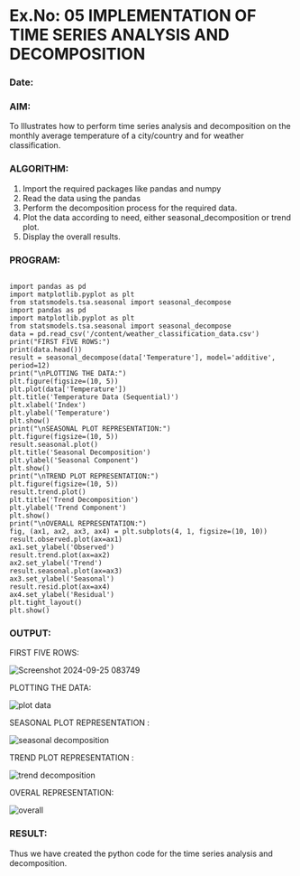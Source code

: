 # Ex.No: 05  IMPLEMENTATION OF TIME SERIES ANALYSIS AND DECOMPOSITION
### Date: 


### AIM:
To Illustrates how to perform time series analysis and decomposition on the monthly average temperature of a city/country and for weather classification.

### ALGORITHM:
1. Import the required packages like pandas and numpy
2. Read the data using the pandas
3. Perform the decomposition process for the required data.
4. Plot the data according to need, either seasonal_decomposition or trend plot.
5. Display the overall results.

### PROGRAM:

```

import pandas as pd
import matplotlib.pyplot as plt
from statsmodels.tsa.seasonal import seasonal_decompose
import pandas as pd
import matplotlib.pyplot as plt
from statsmodels.tsa.seasonal import seasonal_decompose
data = pd.read_csv('/content/weather_classification_data.csv')
print("FIRST FIVE ROWS:")
print(data.head())
result = seasonal_decompose(data['Temperature'], model='additive', period=12)
print("\nPLOTTING THE DATA:")
plt.figure(figsize=(10, 5))
plt.plot(data['Temperature'])
plt.title('Temperature Data (Sequential)')
plt.xlabel('Index')
plt.ylabel('Temperature')
plt.show()
print("\nSEASONAL PLOT REPRESENTATION:")
plt.figure(figsize=(10, 5))
result.seasonal.plot()
plt.title('Seasonal Decomposition')
plt.ylabel('Seasonal Component')
plt.show()
print("\nTREND PLOT REPRESENTATION:")
plt.figure(figsize=(10, 5))
result.trend.plot()
plt.title('Trend Decomposition')
plt.ylabel('Trend Component')
plt.show()
print("\nOVERALL REPRESENTATION:")
fig, (ax1, ax2, ax3, ax4) = plt.subplots(4, 1, figsize=(10, 10))
result.observed.plot(ax=ax1)
ax1.set_ylabel('Observed')
result.trend.plot(ax=ax2)
ax2.set_ylabel('Trend')
result.seasonal.plot(ax=ax3)
ax3.set_ylabel('Seasonal')
result.resid.plot(ax=ax4)
ax4.set_ylabel('Residual')
plt.tight_layout()
plt.show()
```

### OUTPUT:
FIRST FIVE ROWS:


![Screenshot 2024-09-25 083749](https://github.com/user-attachments/assets/548042c8-966d-4096-b72d-21165c479a8f)

PLOTTING THE DATA:

![plot data](https://github.com/user-attachments/assets/7fbf4f29-256f-406d-890a-c5fe3e458934)

SEASONAL PLOT REPRESENTATION :



![seasonal decomposition](https://github.com/user-attachments/assets/44a48193-5036-4537-be2e-cc772ae3949f)

TREND PLOT REPRESENTATION :

![trend decomposition](https://github.com/user-attachments/assets/93da1c77-9a74-4736-ad56-6f00df52b893)

OVERAL REPRESENTATION:

![overall](https://github.com/user-attachments/assets/e0f1dcff-9995-4353-8a9b-2a4a76dd5f26)




### RESULT:
Thus we have created the python code for the time series analysis and decomposition.
